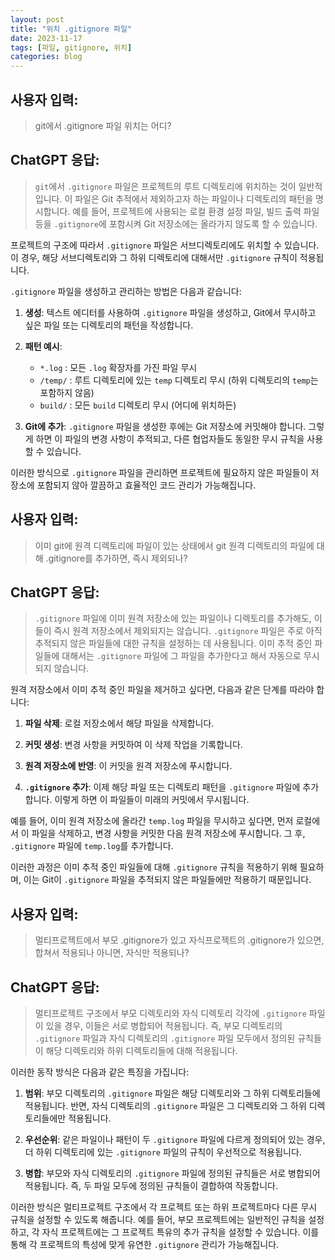 ```yaml
---
layout: post
title: "위치 .gitignore 파일"
date: 2023-11-17
tags: [파일, gitignore, 위치]
categories: blog
---
```


## 사용자 입력:
> git에서 .gitignore 파일 위치는 어디?

## ChatGPT 응답:
> `git`에서 `.gitignore` 파일은 프로젝트의 루트 디렉토리에 위치하는 것이 일반적입니다. 이 파일은 Git 추적에서 제외하고자 하는 파일이나 디렉토리의 패턴을 명시합니다. 예를 들어, 프로젝트에 사용되는 로컬 환경 설정 파일, 빌드 출력 파일 등을 `.gitignore`에 포함시켜 Git 저장소에는 올라가지 않도록 할 수 있습니다.

프로젝트의 구조에 따라서 `.gitignore` 파일은 서브디렉토리에도 위치할 수 있습니다. 이 경우, 해당 서브디렉토리와 그 하위 디렉토리에 대해서만 `.gitignore` 규칙이 적용됩니다.

`.gitignore` 파일을 생성하고 관리하는 방법은 다음과 같습니다:

1. **생성**: 텍스트 에디터를 사용하여 `.gitignore` 파일을 생성하고, Git에서 무시하고 싶은 파일 또는 디렉토리의 패턴을 작성합니다.

2. **패턴 예시**:
   - `*.log` : 모든 `.log` 확장자를 가진 파일 무시
   - `/temp/` : 루트 디렉토리에 있는 `temp` 디렉토리 무시 (하위 디렉토리의 `temp`는 포함하지 않음)
   - `build/` : 모든 `build` 디렉토리 무시 (어디에 위치하든)

3. **Git에 추가**: `.gitignore` 파일을 생성한 후에는 Git 저장소에 커밋해야 합니다. 그렇게 하면 이 파일의 변경 사항이 추적되고, 다른 협업자들도 동일한 무시 규칙을 사용할 수 있습니다.

이러한 방식으로 `.gitignore` 파일을 관리하면 프로젝트에 필요하지 않은 파일들이 저장소에 포함되지 않아 깔끔하고 효율적인 코드 관리가 가능해집니다.

## 사용자 입력:
> 이미 git에 원격 디렉토리에 파일이 있는 상태에서 git 원격 디렉토리의 파일에 대해 .gitignore를 추가하면, 즉시 제외되나?

## ChatGPT 응답:
> `.gitignore` 파일에 이미 원격 저장소에 있는 파일이나 디렉토리를 추가해도, 이들이 즉시 원격 저장소에서 제외되지는 않습니다. `.gitignore` 파일은 주로 아직 추적되지 않은 파일들에 대한 규칙을 설정하는 데 사용됩니다. 이미 추적 중인 파일들에 대해서는 `.gitignore` 파일에 그 파일을 추가한다고 해서 자동으로 무시되지 않습니다.

원격 저장소에서 이미 추적 중인 파일을 제거하고 싶다면, 다음과 같은 단계를 따라야 합니다:

1. **파일 삭제**: 로컬 저장소에서 해당 파일을 삭제합니다.

2. **커밋 생성**: 변경 사항을 커밋하여 이 삭제 작업을 기록합니다.

3. **원격 저장소에 반영**: 이 커밋을 원격 저장소에 푸시합니다.

4. **`.gitignore` 추가**: 이제 해당 파일 또는 디렉토리 패턴을 `.gitignore` 파일에 추가합니다. 이렇게 하면 이 파일들이 미래의 커밋에서 무시됩니다.

예를 들어, 이미 원격 저장소에 올라간 `temp.log` 파일을 무시하고 싶다면, 먼저 로컬에서 이 파일을 삭제하고, 변경 사항을 커밋한 다음 원격 저장소에 푸시합니다. 그 후, `.gitignore` 파일에 `temp.log`를 추가합니다.

이러한 과정은 이미 추적 중인 파일들에 대해 `.gitignore` 규칙을 적용하기 위해 필요하며, 이는 Git이 `.gitignore` 파일을 추적되지 않은 파일들에만 적용하기 때문입니다.

## 사용자 입력:
> 멀티프로젝트에서 부모 .gitignore가 있고 자식프로젝트의 .gitignore가 있으면, 합쳐서 적용되나 아니면, 자식만 적용되나?

## ChatGPT 응답:
> 멀티프로젝트 구조에서 부모 디렉토리와 자식 디렉토리 각각에 `.gitignore` 파일이 있을 경우, 이들은 서로 병합되어 적용됩니다. 즉, 부모 디렉토리의 `.gitignore` 파일과 자식 디렉토리의 `.gitignore` 파일 모두에서 정의된 규칙들이 해당 디렉토리와 하위 디렉토리들에 대해 적용됩니다.

이러한 동작 방식은 다음과 같은 특징을 가집니다:

1. **범위**: 부모 디렉토리의 `.gitignore` 파일은 해당 디렉토리와 그 하위 디렉토리들에 적용됩니다. 반면, 자식 디렉토리의 `.gitignore` 파일은 그 디렉토리와 그 하위 디렉토리들에만 적용됩니다.

2. **우선순위**: 같은 파일이나 패턴이 두 `.gitignore` 파일에 다르게 정의되어 있는 경우, 더 하위 디렉토리에 있는 `.gitignore` 파일의 규칙이 우선적으로 적용됩니다.

3. **병합**: 부모와 자식 디렉토리의 `.gitignore` 파일에 정의된 규칙들은 서로 병합되어 적용됩니다. 즉, 두 파일 모두에 정의된 규칙들이 결합하여 작동합니다.

이러한 방식은 멀티프로젝트 구조에서 각 프로젝트 또는 하위 프로젝트마다 다른 무시 규칙을 설정할 수 있도록 해줍니다. 예를 들어, 부모 프로젝트에는 일반적인 규칙을 설정하고, 각 자식 프로젝트에는 그 프로젝트 특유의 추가 규칙을 설정할 수 있습니다. 이를 통해 각 프로젝트의 특성에 맞게 유연한 `.gitignore` 관리가 가능해집니다.

